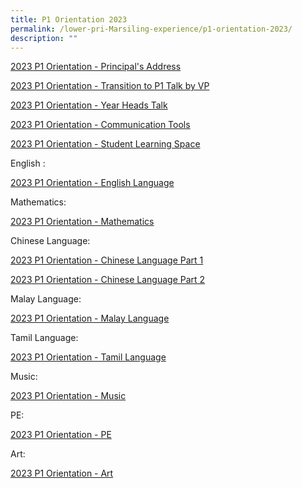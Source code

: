 ```yaml
---
title: P1 Orientation 2023
permalink: /lower-pri-Marsiling-experience/p1-orientation-2023/
description: ""
---
```

[2023 P1 Orientation - Principal's Address](/files/2023%203%20Jan%20P1%20Orientation%20P%20Slides%20.pdf)

[2023 P1 Orientation - Transition to P1 Talk by VP](/files/2023%203%20Jan%20P1%20Orientation%20VP%20Slides%20.pdf)

[2023 P1 Orientation - Year Heads Talk](/files/2023%203%20Jan%20P1%20Orientation%20YH%20Slides%20.pdf)

[2023 P1 Orientation - Communication Tools](/files/P1%20Orientation%20-%20Communication%20Tools.pdf)

[2023 P1 Orientation - Student Learning Space](/files/P1%20Orientation%20-%20Student%20Learning%20Space.pdf)

English : 

[2023 P1 Orientation - English Language](https://youtu.be/fWmkt2OUBK0)

Mathematics: 

[2023 P1 Orientation - Mathematics](https://youtu.be/zo9Awm2sjGY)

Chinese Language:

[2023 P1 Orientation - Chinese Language Part 1](https://youtu.be/YsWBRwuJbJ8)

[2023 P1 Orientation - Chinese Language Part 2](https://youtu.be/T8-F3Z5LB1Y)

Malay Language:

[2023 P1 Orientation - Malay Language](https://youtu.be/C8BGo2jssSI)

Tamil Language:

[2023 P1 Orientation - Tamil Language](https://youtu.be/T2EABDo2IWg)

Music:

[2023 P1 Orientation - Music](https://youtu.be/n8jdTzevpC0)

PE:

[2023 P1 Orientation - PE](https://youtu.be/k20Y-uMDocU)

Art:

[2023 P1 Orientation - Art](https://youtu.be/lKXPdVo1de8)